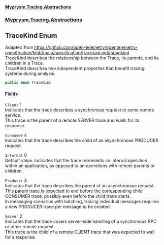 #### [Myprysm.Tracing.Abstractions](index.md 'index')
### [Myprysm.Tracing.Abstractions](index.md#Myprysm_Tracing_Abstractions 'Myprysm.Tracing.Abstractions')
## TraceKind Enum
Adapted from https://github.com/open-telemetry/opentelemetry-specification/blob/main/specification/trace/api.md#spankind  
TraceKind describes the relationship between the Trace, its parents, and its children in a Trace.  
TraceKind describes two independent properties that benefit tracing systems during analysis.  
```csharp
public enum TraceKind

```
#### Fields
<a name='Myprysm_Tracing_Abstractions_TraceKind_Client'></a>
`Client` 1  
Indicates that the trace describes a synchronous request to some remote service.  
This trace is the parent of a remote SERVER trace and waits for its response.  
  
<a name='Myprysm_Tracing_Abstractions_TraceKind_Consumer'></a>
`Consumer` 4  
Indicates that the trace describes the child of an asynchronous PRODUCER request.  
  
<a name='Myprysm_Tracing_Abstractions_TraceKind_Internal'></a>
`Internal` 0  
Default value. Indicates that the trace represents an internal operation within an application, as opposed to an operations with remote parents or children.  
  
<a name='Myprysm_Tracing_Abstractions_TraceKind_Producer'></a>
`Producer` 3  
Indicates that the trace describes the parent of an asynchronous request.  
This parent trace is expected to end before the corresponding child CONSUMER trace, possibly even before the child trace starts.  
In messaging scenarios with batching, tracing individual messages requires a new PRODUCER trace per message to be created.  
  
<a name='Myprysm_Tracing_Abstractions_TraceKind_Server'></a>
`Server` 2  
Indicates that the trace covers server-side handling of a synchronous RPC or other remote request.  
This trace is the child of a remote CLIENT trace that was expected to wait for a response.  
  
